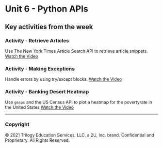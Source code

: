 # Unit 6 - Python APIs

## Key activities from the week

### Activity - Retrieve Articles

Use The New York Times Article Search API to retrieve article snippets.
[Watch the Video](https://youtu.be/MrJCUrVWeMQ)

### Activity - Making Exceptions

Handle errors by using try/except blocks.
[Watch the Video](https://youtu.be/k-ycJq0qUjg)

### Activity - Banking Desert Heatmap

Use `gmaps` and the US Census API to plot a heatmap for the povertyrate in the United States
[Watch the Video](https://youtu.be/R7FYtbr2csw)

- - - 

### Copyright

© 2021 Trilogy Education Services, LLC, a 2U, Inc. brand. Confidential and Proprietary. All Rights Reserved.
